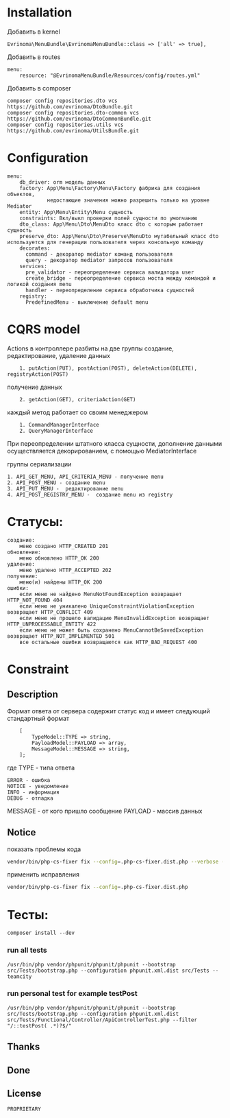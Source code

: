 # Installation

Добавить в kernel

    Evrinoma\MenuBundle\EvrinomaMenuBundle::class => ['all' => true],

Добавить в routes

    menu:
        resource: "@EvrinomaMenuBundle/Resources/config/routes.yml"

Добавить в composer

    composer config repositories.dto vcs https://github.com/evrinoma/DtoBundle.git
    composer config repositories.dto-common vcs https://github.com/evrinoma/DtoCommonBundle.git
    composer config repositories.utils vcs https://github.com/evrinoma/UtilsBundle.git

# Configuration

    menu:
        db_driver: orm модель данных
        factory: App\Menu\Factory\Menu\Factory фабрика для создания объектов,
                 недостающие значения можно разрешить только на уровне Mediator
        entity: App\Menu\Entity\Menu сущность
        constraints: Вкл/выкл проверки полей сущности по умолчанию
        dto_class: App\Menu\Dto\MenuDto класс dto с которым работает сущность
        preserve_dto: App\Menu\Dto\Preserve\MenuDto мутабельный класс dto используется для генерации пользователя через консольную команду
        decorates:
          command - декоратор mediator команд пользователя 
          query - декоратор mediator запросов пользователя
        services:
          pre_validator - переопределение сервиса валидатора user
          create_bridge - переопределение сервиса моста между командой и логикой создания menu
          handler - переопределение сервиса обработчика сущностей
        registry:
          PredefinedMenu - выключение default menu 

# CQRS model

Actions в контроллере разбиты на две группы создание, редактирование, удаление данных

        1. putAction(PUT), postAction(POST), deleteAction(DELETE), registryAction(POST)

получение данных

        2. getAction(GET), criteriaAction(GET)

каждый метод работает со своим менеджером

        1. CommandManagerInterface
        2. QueryManagerInterface

При переопределении штатного класса сущности, дополнение данными осуществляется декорированием, с помощью MediatorInterface

группы сериализации

    1. API_GET_MENU, API_CRITERIA_MENU - получение menu
    2. API_POST_MENU - создание menu
    3. API_PUT_MENU -  редактирование menu
    4. API_POST_REGISTRY_MENU -  создание menu из registry

# Статусы:

    создание:
        меню создано HTTP_CREATED 201
    обновление:
        меню обновлено HTTP_OK 200
    удаление:
        меню удалено HTTP_ACCEPTED 202
    получение:
        меню(и) найдены HTTP_OK 200
    ошибки:
        если меню не найдено MenuNotFoundException возвращает HTTP_NOT_FOUND 404
        если меню не уникалено UniqueConstraintViolationException возвращает HTTP_CONFLICT 409
        если меню не прошело валидацию MenuInvalidException возвращает HTTP_UNPROCESSABLE_ENTITY 422
        если меню не может быть сохранено MenuCannotBeSavedException возвращает HTTP_NOT_IMPLEMENTED 501
        все остальные ошибки возвращаются как HTTP_BAD_REQUEST 400

# Constraint

## Description
Формат ответа от сервера содержит статус код и имеет следующий стандартный формат
```text
    [
        TypeModel::TYPE => string,
        PayloadModel::PAYLOAD => array,
        MessageModel::MESSAGE => string,
    ];
```
где
TYPE - типа ответа

    ERROR - ошибка
    NOTICE - уведомление
    INFO - информация
    DEBUG - отладка

MESSAGE - от кого пришло сообщение
PAYLOAD - массив данных

## Notice

показать проблемы кода

```bash
vendor/bin/php-cs-fixer fix --config=.php-cs-fixer.dist.php --verbose --diff --dry-run
```

применить исправления

```bash
vendor/bin/php-cs-fixer fix --config=.php-cs-fixer.dist.php
```

# Тесты:

    composer install --dev

### run all tests

    /usr/bin/php vendor/phpunit/phpunit/phpunit --bootstrap src/Tests/bootstrap.php --configuration phpunit.xml.dist src/Tests --teamcity

### run personal test for example testPost

    /usr/bin/php vendor/phpunit/phpunit/phpunit --bootstrap src/Tests/bootstrap.php --configuration phpunit.xml.dist src/Tests/Functional/Controller/ApiControllerTest.php --filter "/::testPost( .*)?$/" 

## Thanks

## Done

## License
    PROPRIETARY
